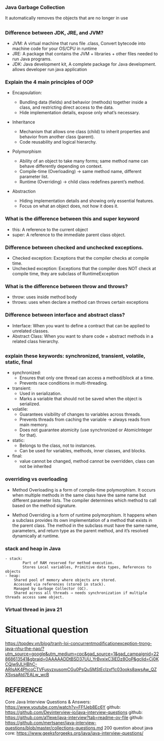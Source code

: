 ### Java Garbage Collection

It automatically removes the objects that are no longer in use

##

### Difference between JDK, JRE, and JVM?

- JVM: A virtual machine that runs file .class, Convert bytecode into machine code for your OS/CPU in runtime
- JRE: A package that contains the JVM + libraries + other files needed to run Java programs.
- JDK: Java development kit, A complete package for Java development. allows developer run java application

### Explain the 4 main principles of OOP
- Encapsulation: 
  - Bundling data (fields) and behavior (methods) together inside a class, and restricting direct access to the data.
  - Hide implementation details, expose only what’s necessary.

- Inheritance
  - Mechanism that allows one class (child) to inherit properties and behavior from another class (parent).
  - Code reusability and logical hierarchy.
- Polymorphism
  - Ability of an object to take many forms; same method name can behave differently depending on context.
  - Compile-time (Overloading) → same method name, different parameter list.
  - Runtime (Overriding) → child class redefines parent’s method.
- Abstraction
  - Hiding implementation details and showing only essential features.
  - Focus on what an object does, not how it does it.


### What is the difference between this and super keyword
- this: A reference to the current object
- super: A reference to the immediate parent class object.
### Difference between checked and unchecked exceptions.
- Checked exception: Exceptions that the compiler checks at compile time.
- Unchecked exception: Exceptions that the compiler does NOT check at compile time, they are subclass of RuntimeException

### What is the difference between throw and throws?

- throw: uses inside method body
- throws: uses when declare a method can throws certain exceptions

### Difference between interface and abstract class?

- Interface: When you want to define a contract that can be applied to unrelated classes.
- Abstract Class: When you want to share code + abstract methods in a related class hierarchy.

##

### explain these keywords: synchronized, transient, volatile, static, final
- synchronized: 
  - Ensures that only one thread can access a method/block at a time.
  - Prevents race conditions in multi-threading.
- transient: 
  - Used in serialization.
  - Marks a variable that should not be saved when the object is serialized.
- volatile:
  - Guarantees visibility of changes to variables across threads.
  - Prevents threads from caching the variable → always reads from main memory.
  - Does not guarantee atomicity (use synchronized or AtomicInteger for that).
- static:
    - Belongs to the class, not to instances.
    - Can be used for variables, methods, inner classes, and blocks.
- final: 
  - value cannot be changed, method cannot be overridden, class can not be inherited 

### overriding vs overloading
- Method Overloading is a form of compile-time polymorphism. It occurs when multiple methods in the same class have the same name but different parameter lists. The compiler determines which method to call based on the method signature.

- Method Overriding is a form of runtime polymorphism. It happens when a subclass provides its own implementation of a method that exists in the parent class. The method in the subclass must have the same name, parameters, and return type as the parent method, and it’s resolved dynamically at runtime.


### stack and heap in Java
    - stack: 
            Part of RAM reserved for method execution. 
            Stores Local variables, Primitive data types, References to objects
    - heap: 
        Shared pool of memory where objects are stored. 
        Accessed via references (stored in stack). 
        Managed by Garbage Collector (GC). 
        Shared across all threads → needs synchronization if multiple threads access same object.



### Virtual thread in java 21



# Situational question


https://topdev.vn/blog/tranh-loi-concurrentmodificationexception-trong-java-nhu-the-nao/?utm_source=google&utm_medium=cpc&gad_source=1&gad_campaignid=22868613541&gbraid=0AAAAADDtBSD37UU_YrBvxixC3lEDz8OoP&gclid=Cj0KCQjw9JLHBhC-ARIsAK4PhcoCTVFusyzxusomCGu0PsQuSMStEcIzxf1c03ooks8awsAw_QZXSvsaAtd7EALw_wcB


## REFERENCE
Core Java Interview Questions & Answers: https://www.youtube.com/watch?v=FFfJeb8Ec6Y
github: https://github.com/Devinterview-io/java-interview-questions
github: https://github.com/a11exe/java-interview?tab=readme-ov-file
github: https://github.com/mertsaner/java-interview-questions/blob/master/collections-questions.md
200 question about java core: https://www.geeksforgeeks.org/java/java-interview-questions/
